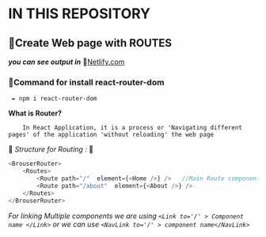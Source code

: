 # IN THIS REPOSITORY

## 📜Create Web page with ROUTES
 ***you can see output in*** 📌[Netlify.com]()

### 🔖Command for install react-router-dom

```command prompt
 ✒ npm i react-router-dom 
```
**What is Router?**
```textarea
    In React Application, it is a process or 'Navigating different pages' of the application 'without reloading' the web page 
```

📢 *Structure for Routing :* 🔽 
```javascript
<BrouserRouter>
	<Routes>
		<Route path="/"  element={<Home />} />   //Main Route component
		<Route path="/about"  element={<About />} />	
	</Routes>
</BrouserRouter>
````
*For linking Multiple components we are using `<Link to='/' > Component name </Link>` or we can use `<NavLink to='/' > component name</NavLink>`* 


